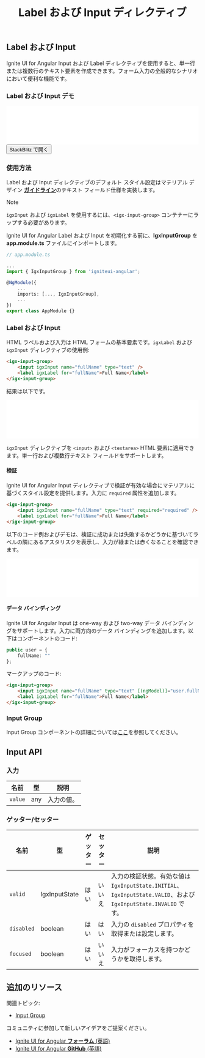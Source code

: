 ﻿---
title: Label および Input ディレクティブ
_description: Ignite UI for Angular Label および Input ディレクティブを使用すると、単一行または複数行のテキスト要素を作成し、CSS スタイルを追加し、その他のコントロールと統合できます。
_keywords: Ignite UI for Angular, UI コントロール, Angular ウィジェット, web ウィジェット, UI ウィジェット, Angular, ネイティブ Angular コンポーネント スィート, ネイティブ Angular コントロール, ネイティブ Angular コンポーネント ライブラリ, Angular Label コンポーネント, Angular Label コントロール, Angular Input コンポーネント, Angular Input コントロール, Input コンポーネント, Input コントロール, Label コンポーネント, Label コントロール, Angular Input ディレクティブ, Angular Label ディレクティブ, Angular Forms, Angular Reactive Forms, Angular フォームの検証
_language: ja
---

## Label および Input
<p class="highlight">
Ignite UI for Angular Input および Label ディレクティブを使用すると、単一行または複数行のテキスト要素を作成できます。フォーム入力の全般的なシナリオにおいて便利な機能です。
</p>
<div class="divider--half"></div>

### Label および Input デモ
<div class="sample-container" style="height:100px">
<iframe id="input-group-sample-2-frame" src='{environment:demosBaseUrl}/input-group-sample-2' width="100%" height="100%" seamless frameBorder="0"></iframe>
</div>
<div>
    <button data-localize="stackblitz" class="stackblitz-btn" data-iframe-id="input-group-sample-2-frame" data-demos-base-url="{environment:demosBaseUrl}">StackBlitz で開く</button>
</div>
<div class="divider--half"></div>

### 使用方法
Label および Input ディレクティブのデフォルト スタイル設定はマテリアル デザイン [**ガイドライン**](https://material.io/guidelines/components/text-fields.html)のテキスト フィールド仕様を実装します。

> [!NOTE]
> `igxInput` および `igxLabel` を使用するには、`<igx-input-group>` コンテナーにラップする必要があります。

Ignite UI for Angular Label および Input を初期化する前に、**IgxInputGroup** を **app.module.ts** ファイルにインポートします。

```typescript
// app.module.ts

...
import { IgxInputGroup } from 'igniteui-angular';

@NgModule({
    ...
    imports: [..., IgxInputGroup],
    ...
})
export class AppModule {}
```

### Label および Input
HTML ラベルおよび入力は HTML フォームの基本要素です。`igxLabel` および `igxInput` ディレクティブの使用例:

```html
<igx-input-group>
    <input igxInput name="fullName" type="text" />
    <label igxLabel for="fullName">Full Name</label>
</igx-input-group>
```

結果は以下です。

<div class="sample-container" style="height:100px">
<iframe id="input-group-sample-1-frame" src='{environment:demosBaseUrl}/input-group-sample-1' width="100%" height="100%" seamless frameBorder="0"></iframe>
</div>
<div class="divider--half"></div>

`igxInput` ディレクティブを `<input>` および `<textarea>` HTML 要素に適用できます。単一行および複数行テキスト フィールドをサポートします。

#### 検証
Ignite UI for Angular Input ディレクティブで検証が有効な場合にマテリアルに基づくスタイル設定を提供します。入力に `required` 属性を追加します。

```html
<igx-input-group>
    <input igxInput name="fullName" type="text" required="required" />
    <label igxLabel for="fullName">Full Name</label>
</igx-input-group>
```

以下のコード例およびデモは、検証に成功または失敗するかどうかに基づいてラベルの隣にあるアスタリスクを表示し、入力が緑または赤くなることを確認できます。

<div class="sample-container" style="height:100px">
<iframe id="input-group-sample-2-frame" src='{environment:demosBaseUrl}/input-group-sample-2' width="100%" height="100%" seamless frameBorder="0"></iframe>
</div>
<div class="divider--half"></div>

#### データ バインディング
Ignite UI for Angular Input は one-way および two-way データ バインディングをサポートします。入力に両方向のデータ バインディングを追加します。以下はコンポーネントのコード:

```typescript
public user = {
    fullName: ""
};

```

マークアップのコード:

```html
<igx-input-group>
    <input igxInput name="fullName" type="text" [(ngModel)]="user.fullName" required="required" />
    <label igxLabel for="fullName">Full Name</label>
</igx-input-group>
```

### Input Group
Input Group コンポーネントの詳細については[ここ](input_group.md)を参照してください。

## Input API

### 入力

|名前|型|説明|
|--- |--- |--- |
|`value`|any|入力の値。|
<div class="divider--half"></div>

### ゲッター/セッター

|名前|型|ゲッター|セッター|説明|
|--- |--- |--- |--- |--- |
|`valid`|IgxInputState|はい|いいえ|入力の検証状態。有効な値は `IgxInputState.INITIAL`、`IgxInputState.VALID`、および `IgxInputState.INVALID` です。|
|`disabled`|boolean|はい|はい|入力の `disabled` プロパティを取得または設定します。|
|`focused`|boolean|はい|いいえ|入力がフォーカスを持つかどうかを取得します。|
<div class="divider--half"></div>

## 追加のリソース
関連トピック:

* [Input Group](input_group.md)
<div class="divider--half"></div>

コミュニティに参加して新しいアイデアをご提案ください。

* [Ignite UI for Angular **フォーラム** (英語)](https://www.infragistics.com/community/forums/f/ignite-ui-for-angular)
* [Ignite UI for Angular **GitHub** (英語)](https://github.com/IgniteUI/igniteui-angular)
